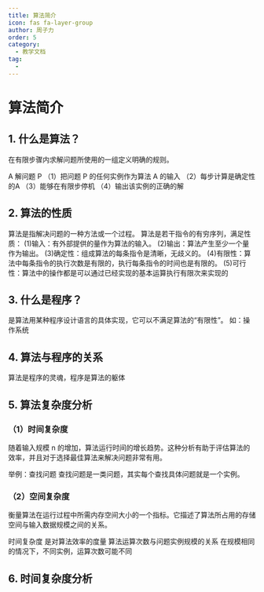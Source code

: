 ```yaml
---
title: 算法简介
icon: fas fa-layer-group
author: 周子力
order: 5
category:
  - 教学文档
tag:
  - 
---
```


# 算法简介

## 1. 什么是算法？
在有限步骤内求解问题所使用的一组定义明确的规则。

A 解问题 P
（1）把问题 P 的任何实例作为算法 A 的输入
（2）每步计算是确定性的A
（3）能够在有限步停机
（4）输出该实例的正确的解 

## 2. 算法的性质
算法是指解决问题的一种方法或一个过程。
算法是若干指令的有穷序列，满足性质：
(1)输入：有外部提供的量作为算法的输入。
(2)输出：算法产生至少一个量作为输出。
(3)确定性：组成算法的每条指令是清晰，无歧义的。
(4)有限性：算法中每条指令的执行次数是有限的，执行每条指令的时间也是有限的。
(5)可行性：算法中的操作都是可以通过已经实现的基本运算执行有限次来实现的



## 3. 什么是程序？
是算法用某种程序设计语言的具体实现，它可以不满足算法的“有限性”。
如：操作系统
## 4. 算法与程序的关系
算法是程序的灵魂，程序是算法的躯体

## 5. 算法复杂度分析
### （1）时间复杂度
随着输入规模 n 的增加，算法运行时间的增长趋势。这种分析有助于评估算法的效率，并且对于选择最佳算法来解决问题非常有用。

举例：查找问题
查找问题是一类问题，其实每个查找具体问题就是一个实例。


### （2）空间复杂度
衡量算法在运行过程中所需内存空间大小的一个指标。它描述了算法所占用的存储空间与输入数据规模之间的关系。







时间复杂度
是对算法效率的度量
算法运算次数与问题实例规模的关系
在规模相同的情况下，不同实例，运算次数可能不同


## 6. 时间复杂度分析

